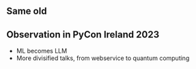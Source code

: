 ## Same old

## Observation in PyCon Ireland 2023

* ML becomes LLM
* More divisified talks, from webservice to quantum computing
  
